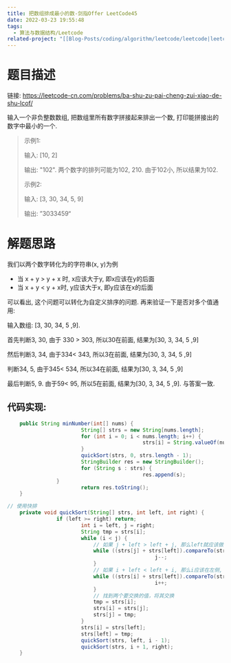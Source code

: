 ```yaml
---
title: 把数组排成最小的数-剑指Offer LeetCode45
date: 2022-03-23 19:55:48
tags:
  - 算法与数据结构/Leetcode
related-project: "[[Blog-Posts/coding/algorithm/leetcode/leetcode|leetcode]]"
---
```


# 题目描述

链接: https://leetcode-cn.com/problems/ba-shu-zu-pai-cheng-zui-xiao-de-shu-lcof/

输入一个非负整数数组, 把数组里所有数字拼接起来排出一个数, 打印能拼接出的数字中最小的一个.

> 示例1:
>
> 输入: \[10, 2]
>
> 输出: "102". 两个数字的排列可能为102, 210. 由于102小, 所以结果为102.
>
> 示例2:
>
> 输入: \[3, 30, 34, 5, 9]
>
> 输出: ”3033459“

<!--more-->

# 解题思路

我们以两个数字转化为的字符串(x, y)为例

- 当 x + y > y + x 时, x应该大于y, 即x应该在y的后面
- 当 x  + y < y + x时,  y应该大于x, 即y应该在x的后面

可以看出, 这个问题可以转化为自定义排序的问题.  再来验证一下是否对多个值通用:

输入数组: \[3, 30, 34, 5 ,9]. 

首先判断3, 30, 由于 330 > 303, 所以30在前面, 结果为\[30, 3, 34, 5 ,9]

然后判断3, 34, 由于334< 343, 所以3在前面, 结果为\[30, 3, 34, 5 ,9]

判断34, 5, 由于345< 534, 所以34在前面, 结果为\[30, 3, 34, 5 ,9]

最后判断5, 9. 由于59< 95, 所以5在前面, 结果为\[30, 3, 34, 5 ,9]. 与答案一致.

## 代码实现:

```java
	public String minNumber(int[] nums) {
	    				String[] strs = new String[nums.length];
	    				for (int i = 0; i < nums.length; i++) {
	    						    		strs[i] = String.valueOf(nums[i]);
			    		}
			    		quickSort(strs, 0, strs.length - 1);
			    		StringBuilder res = new StringBuilder();
			    		for (String s : strs) {
				    			    		res.append(s);
	    		}
			    		return res.toString();
	}

// 使用快排
	private void quickSort(String[] strs, int left, int right) {
	    		if (left >= right) return;
			    		int i = left, j = right;
			    		String tmp = strs[i];
			    		while (i < j) {
				    		// 如果 j + left > left + j, 那么left就应该做左侧, j在右侧。所以j--, 比较下一个值
				    		while ((strs[j] + strs[left]).compareTo(strs[left] + strs[j]) >= 0 && i < j) {
	    							    		j--;
	    					}
				    		// 如果 i + left < left + i, 那么i应该在左侧, left在右侧。所以i++, 比较下一个值
				    		while ((strs[i] + strs[left]).compareTo(strs[left] + strs[i]) <= 0 && i < j) {
					    			    		i++;
	    					}
				    		// 找到两个要交换的值，将其交换
				    		tmp = strs[i];
				    		strs[i] = strs[j];
				    		strs[j] = tmp;
	    				}
			    		strs[i] = strs[left];
			    		strs[left] = tmp;
	    				quickSort(strs, left, i - 1);
	    				quickSort(strs, i + 1, right);
	}
```



